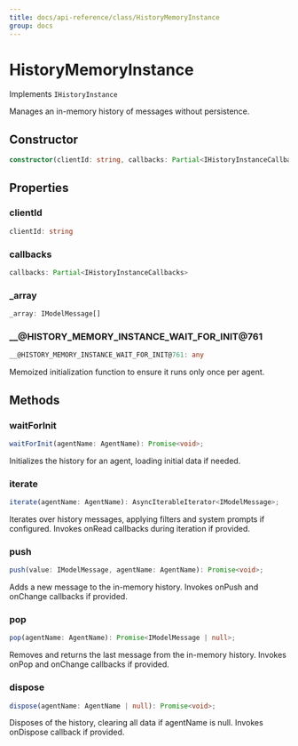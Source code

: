 ```yaml
---
title: docs/api-reference/class/HistoryMemoryInstance
group: docs
---
```


# HistoryMemoryInstance

Implements `IHistoryInstance`

Manages an in-memory history of messages without persistence.

## Constructor

```ts
constructor(clientId: string, callbacks: Partial<IHistoryInstanceCallbacks>);
```

## Properties

### clientId

```ts
clientId: string
```

### callbacks

```ts
callbacks: Partial<IHistoryInstanceCallbacks>
```

### _array

```ts
_array: IModelMessage[]
```

### __@HISTORY_MEMORY_INSTANCE_WAIT_FOR_INIT@761

```ts
__@HISTORY_MEMORY_INSTANCE_WAIT_FOR_INIT@761: any
```

Memoized initialization function to ensure it runs only once per agent.

## Methods

### waitForInit

```ts
waitForInit(agentName: AgentName): Promise<void>;
```

Initializes the history for an agent, loading initial data if needed.

### iterate

```ts
iterate(agentName: AgentName): AsyncIterableIterator<IModelMessage>;
```

Iterates over history messages, applying filters and system prompts if configured.
Invokes onRead callbacks during iteration if provided.

### push

```ts
push(value: IModelMessage, agentName: AgentName): Promise<void>;
```

Adds a new message to the in-memory history.
Invokes onPush and onChange callbacks if provided.

### pop

```ts
pop(agentName: AgentName): Promise<IModelMessage | null>;
```

Removes and returns the last message from the in-memory history.
Invokes onPop and onChange callbacks if provided.

### dispose

```ts
dispose(agentName: AgentName | null): Promise<void>;
```

Disposes of the history, clearing all data if agentName is null.
Invokes onDispose callback if provided.
